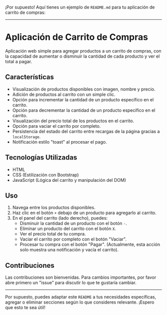 ¡Por supuesto! Aquí tienes un ejemplo de `README.md` para tu aplicación de carrito de compras:

---

# Aplicación de Carrito de Compras

Aplicación web simple para agregar productos a un carrito de compras, con la capacidad de aumentar o disminuir la cantidad de cada producto y ver el total a pagar.

## Características

- Visualización de productos disponibles con imagen, nombre y precio.
- Adición de productos al carrito con un simple clic.
- Opción para incrementar la cantidad de un producto específico en el carrito.
- Opción para decrementar la cantidad de un producto específico en el carrito.
- Visualización del precio total de los productos en el carrito.
- Opción para vaciar el carrito por completo.
- Persistencia del estado del carrito entre recargas de la página gracias a `localStorage`.
- Notificación estilo "toast" al procesar el pago.

## Tecnologías Utilizadas

- HTML
- CSS (Estilización con Bootstrap)
- JavaScript (Lógica del carrito y manipulación del DOM)

## Uso

1. Navega entre los productos disponibles.
2. Haz clic en el botón `+` debajo de un producto para agregarlo al carrito.
3. En el panel del carrito (lado derecho), puedes:
   - Disminuir la cantidad de un producto con el botón `-`.
   - Eliminar un producto del carrito con el botón `X`.
   - Ver el precio total de tu compra.
   - Vaciar el carrito por completo con el botón "Vaciar".
   - Procesar tu compra con el botón "Pagar". (Actualmente, esta acción solo muestra una notificación y vacía el carrito).

## Contribuciones

Las contribuciones son bienvenidas. Para cambios importantes, por favor abre primero un "issue" para discutir lo que te gustaría cambiar.

---

Por supuesto, puedes adaptar este `README` a tus necesidades específicas, agregar o eliminar secciones según lo que consideres relevante. ¡Espero que esto te sea útil!